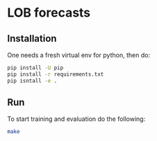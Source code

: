 # LOB forecasts

## Installation
One needs a fresh virtual env for python, then do:

```bash
pip install -U pip
pip install -r requirements.txt
pip isntall -e .
```

## Run
To start training and evaluation do the following:
```bash
make
```

